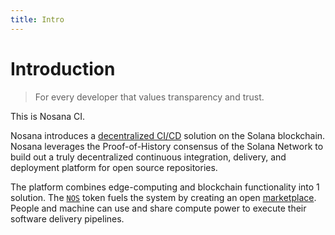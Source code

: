 ```yaml
---
title: Intro
---
```


# Introduction

> For every developer that values transparency and trust.

This is Nosana CI.

Nosana introduces a [decentralized CI/CD](/platform/cicd) solution on the Solana
blockchain. Nosana leverages the Proof-of-History consensus of the Solana Network
to build out a truly decentralized continuous integration, delivery, and deployment
platform for open source repositories.

The platform combines edge-computing and blockchain functionality into 1 solution.
The [`NOS`](/project/tokenomics) token fuels the system by creating an open
[marketplace](/platform/market). People and machine can use and
share compute power to execute their software delivery pipelines.
